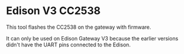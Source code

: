 Edison V3 CC2538
================

This tool flashes the CC2538 on the gateway with firmware.

It can only be used on Edison Gateway V3 because the earlier versions didn't
have the UART pins connected to the Edison.
